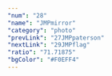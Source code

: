 ```yaml
---
"num": "28"
"name": "JMPmirror"
"category": "photo"
"prevLink": "27JMPpaterson"
"nextLink": "29JMPflag"
"ratio": "71.71875"
"bgColor": "#F0EFF4"
---
```


